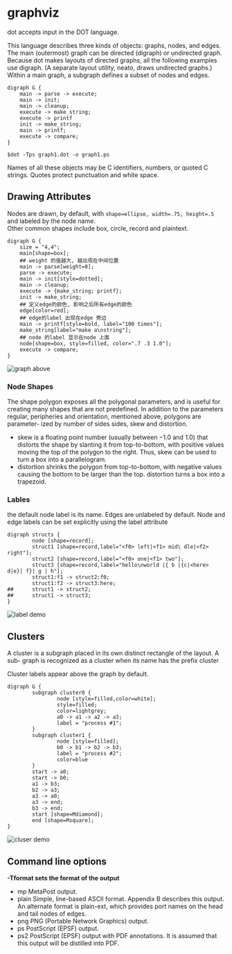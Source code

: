 # graphviz
dot accepts input in the DOT language. 

This language describes three kinds of objects: graphs, nodes, and edges. 
The main (outermost) graph can be directed (digraph) or undirected graph. 
Because dot makes layouts of directed graphs, all the following examples use digraph.
(A separate layout utility, neato, draws undirected graphs.) 
Within a main graph, a subgraph defines a subset of nodes and edges.

	digraph G {
		main -> parse -> execute;
		main -> init;
		main -> cleanup;
		execute -> make_string;
		execute -> printf
		init -> make_string;
		main -> printf;
		execute -> compare;
	}

	$dot -Tps graph1.dot -o graph1.ps

Names of all these objects may be C identifiers, numbers, or quoted C
strings. Quotes protect punctuation and white space.

## Drawing Attributes
Nodes are drawn, by default, with `shape=ellipse, width=.75, height=.5`
and labeled by the node name.   
Other common shapes include box, circle, record and plaintext. 

	digraph G {
		size = "4,4";
		main[shape=box];
		## weight 的值越大, 越出现在中间位置
		main -> parse[weight=8];
		parse -> execute;
		main -> init[style=dotted];
		main -> cleanup;
		execute -> {make_string; printf};
		init -> make_string;
		## 定义edge的颜色, 影响之后所有edge的颜色
		edge[color=red];
		## edge的label 出现在edge 旁边
		main -> printf[style=bold, label="100 times"];
		make_string[label="make a\nstring"];
		## node 的label 显示在node 上面
		node[shape=box, style=filled, color=".7 .3 1.0"];
		execute -> compare;
	}
![graph above](http://i.imgbox.com/3rciGviM.png)

### Node Shapes
The shape polygon exposes all the polygonal parameters, and is useful for
creating many shapes that are not predefined. In addition to the parameters regular,
peripheries and orientation, mentioned above, polygons are parameter-
ized by number of sides sides, skew and distortion. 

- skew is a floating point number (usually between −1.0 and 1.0) that distorts the shape by slanting
it from top-to-bottom, with positive values moving the top of the polygon to the
right. Thus, skew can be used to turn a box into a parallelogram. 
- distortion shrinks the polygon from top-to-bottom, with negative values causing the bottom
to be larger than the top. distortion turns a box into a trapezoid.

### Lables
the default node label is its name. Edges are unlabeled by
default. Node and edge labels can be set explicitly using the label attribute

	digraph structs {
			node [shape=record];
			struct1 [shape=record,label="<f0> left|<f1> mid\ dle|<f2> right"];
			struct2 [shape=record,label="<f0> one|<f1> two"];
			struct3 [shape=record,label="hello\nworld |{ b |{c|<here> d|e}| f}| g | h"];
			struct1:f1 -> struct2:f0;
			struct1:f2 -> struct3:here;
	## 		struct1 -> struct2;
	## 		struct1 -> struct3;
	}
![label demo](http://i.imgbox.com/9Tp7qlt6.png)

## Clusters
A cluster is a subgraph placed in its own distinct rectangle of the layout. A sub-
graph is recognized as a cluster when its name has the prefix cluster

Cluster labels appear above the graph by default.

	digraph G {
			subgraph cluster0 {
					node [style=filled,color=white];
					style=filled;
					color=lightgrey;
					a0 -> a1 -> a2 -> a3;
					label = "process #1";
			}
			subgraph cluster1 {
					node [style=filled];
					b0 -> b1 -> b2 -> b3;
					label = "process #2";
					color=blue
			}
			start -> a0;
			start -> b0;
			a1 -> b3;
			b2 -> a3;
			a3 -> a0;
			a3 -> end;
			b3 -> end;
			start [shape=Mdiamond];
			end [shape=Msquare];
	}
![cluser demo](http://i.imgbox.com/WqXrAzIf.png)

## Command line options
**-Tformat sets the format of the output**

- mp MetaPost output.
- plain Simple, line-based ASCII format. Appendix B describes this output. An alternate format is plain-ext, which provides port names on the head and tail nodes of edges.
- png PNG (Portable Network Graphics) output.
- ps PostScript (EPSF) output.
- ps2 PostScript (EPSF) output with PDF annotations. It is assumed that this output will be distilled into PDF.

